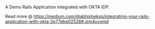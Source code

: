 A Demo Rails Application integrated with OKTA IDP.


Read more @ https://medium.com/@abhisheksp/integrating-your-rails-application-with-okta-2e77ebe02528#.jzm4uyxmd